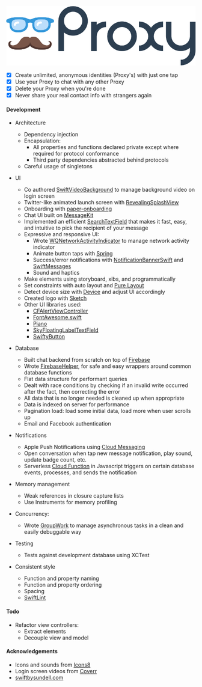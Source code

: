 ![logo](/logo.png)

- [x] Create unlimited, anonymous identities (Proxy's) with just one tap
- [x] Use your Proxy to chat with any other Proxy
- [x] Delete your Proxy when you're done
- [x] Never share your real contact info with strangers again

#### Development

- Architecture
  - Dependency injection
  - Encapsulation:
    - All properties and functions declared private except where required for protocol conformance
    - Third party dependencies abstracted behind protocols
  - Careful usage of singletons

- UI
  - Co authored [SwiftVideoBackground](https://github.com/dingwilson/SwiftVideoBackground) to manage background video on login screen
  - Twitter-like animated launch screen with [RevealingSplashView](https://github.com/PiXeL16/RevealingSplashView)
  - Onboarding with [paper-onboarding](https://github.com/Ramotion/paper-onboarding)
  - Chat UI built on [MessageKit](https://cocoapods.org/pods/MessageKit)
  - Implemented an efficient [SearchTextField](https://github.com/apasccon/SearchTextField) that makes it fast, easy, and intuitive to pick the recipient of your message
  - Expressive and responsive UI:
    - Wrote [WQNetworkActivityIndicator](https://github.com/quanvo87/WQNetworkActivityIndicator) to manage network activity indicator
    - Animate button taps with [Spring](https://cocoapods.org/pods/Spring)
    - Success/error notifications with [NotificationBannerSwift](https://github.com/Daltron/NotificationBanner) and [SwiftMessages](https://github.com/SwiftKickMobile/SwiftMessages)
    - Sound and haptics
  - Make elements using storyboard, xibs, and programmatically
  - Set constraints with auto layout and [Pure Layout](https://github.com/PureLayout/PureLayout)
  - Detect device size with [Device](https://github.com/Ekhoo/Device) and adjust UI accordingly
  - Created logo with [Sketch](https://www.sketchapp.com/)
  - Other UI libraries used:
    - [CFAlertViewController](https://github.com/Codigami/CFAlertViewController)
    - [FontAwesome.swift](https://github.com/thii/FontAwesome.swift)
    - [Piano](https://github.com/saoudrizwan/Piano)
    - [SkyFloatingLabelTextField](https://github.com/Skyscanner/SkyFloatingLabelTextField)
    - [SwiftyButton](https://github.com/TakeScoop/SwiftyButton)

- Database
  - Built chat backend from scratch on top of [Firebase](https://firebase.google.com/)
  - Wrote [FirebaseHelper](https://github.com/quanvo87/FirebaseHelper), for safe and easy wrappers around common database functions
  - Flat data structure for performant queries
  - Dealt with race conditions by checking if an invalid write occurred after the fact, then correcting the error
  - All data that is no longer needed is cleaned up when appropriate
  - Data is indexed on server for performance
  - Pagination load: load some initial data, load more when user scrolls up
  - Email and Facebook authentication

- Notifications
  - Apple Push Notifications using [Cloud Messaging](https://firebase.google.com/docs/cloud-messaging/)
  - Open conversation when tap new message notification, play sound, update badge count, etc.
  - Serverless [Cloud Function](https://firebase.google.com/docs/functions/) in Javascript triggers on certain database events, processes, and sends the notification

- Memory management
  - Weak references in closure capture lists
  - Use Instruments for memory profiling

- Concurrency:
  - Wrote [GroupWork](https://github.com/quanvo87/GroupWork) to manage asynchronous tasks in a clean and easily debuggable way

- Testing
  - Tests against development database using XCTest

- Consistent style
  - Function and property naming
  - Function and property ordering
  - Spacing
  - [SwiftLint](https://github.com/realm/SwiftLint)

#### Todo

- Refactor view controllers:
  - Extract elements
  - Decouple view and model

#### Acknowledgements

- Icons and sounds from [Icons8](https://icons8.com/)
- Login screen videos from [Coverr](http://coverr.co/)
- [swiftbysundell.com](https://www.swiftbysundell.com/)
